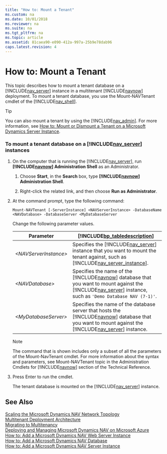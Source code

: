 ```yaml
---
title: "How to: Mount a Tenant"
ms.custom: na
ms.date: 10/01/2018
ms.reviewer: na
ms.suite: na
ms.tgt_pltfrm: na
ms.topic: article
ms.assetid: 81caea90-e090-412a-997a-25b9e78dab96
caps.latest.revision: 4
---
```

# How to: Mount a Tenant
This topic describes how to mount a tenant database on a [!INCLUDE[nav_server](includes/nav_server_md.md)] instance in a multitenant [!INCLUDE[navnow](includes/navnow_md.md)] deployment. To mount a tenant database, you use the Mount-NAVTenant cmdlet of the [!INCLUDE[nav_shell](includes/nav_shell_md.md)].  

> [!TIP]  
>  You can also mount a tenant by using the [!INCLUDE[nav_admin](includes/nav_admin_md.md)]. For more information, see [How to: Mount or Dismount a Tenant on a Microsoft Dynamics Server Instance](How-to--Mount-or-Dismount-a-Tenant-on-a-Microsoft-Dynamics-Server-Instance.md).  

### To mount a tenant database on a [!INCLUDE[nav_server](includes/nav_server_md.md)] instances  

1.  On the computer that is running the [!INCLUDE[nav_server](includes/nav_server_md.md)], run **[!INCLUDE[navnow](includes/navnow_md.md)] Administration Shell** as an Administrator.  

    1.  Choose **Start**, in the **Search** box, type **[!INCLUDE[navnow](includes/navnow_md.md)] Administration Shell**.  

    2.  Right-click the related link, and then choose **Run as Administrator**.  

2.  At the command prompt, type the following command:  

    ```  
    Mount-NAVTenant [-ServerInstance] <NAVServerInstance> -DatabaseName <NAVDatabase> -DatabaseServer <MyDatabaseServer  
    ```  

     Change the following parameter values.  

    |Parameter|[!INCLUDE[bp_tabledescription](includes/bp_tabledescription_md.md)]|  
    |---------------|---------------------------------------|  
    |*\<NAVServerInstance>*|Specifies the [!INCLUDE[nav_server](includes/nav_server_md.md)] instance that you want to mount the tenant against, such as [!INCLUDE[nav_server_instance](includes/nav_server_instance_md.md)].|  
    |*\<NAVDatabase>*|Specifies the name of the [!INCLUDE[navnow](includes/navnow_md.md)] database that you want to mount against the [!INCLUDE[nav_server](includes/nav_server_md.md)] instance, such as `'Demo Database NAV (7-1)'`.|  
    |*\<MyDatabaseServer>*|Specifies the name of the database server that hosts the [!INCLUDE[navnow](includes/navnow_md.md)] database that you want to mount against the [!INCLUDE[nav_server](includes/nav_server_md.md)] instance.|  

    > [!NOTE]  
    >  The command that is shown includes only a subset of all the parameters of the Mount-NavTenant cmdlet. For more information about the syntax and parameters, see Mount-NAVTenant topic in the Administration Cmdlets for [!INCLUDE[navnow](includes/navnow_md.md)] section of the Technical Reference.  

3.  Press Enter to run the cmdlet.  

     The tenant database is mounted on the [!INCLUDE[nav_server](includes/nav_server_md.md)] instance.  

## See Also  
 [Scaling the Microsoft Dynamics NAV Network Topology](Scaling-the-Microsoft-Dynamics-NAV-Network-Topology.md)   
 [Multitenant Deployment Architecture](Multitenant-Deployment-Architecture.md)   
 [Migrating to Multitenancy](Migrating-to-Multitenancy.md)   
 [Deploying and Managing Microsoft Dynamics NAV on Microsoft Azure](Deploying-and-Managing-Microsoft-Dynamics-NAV-on-Microsoft-Azure.md)   
 [How to: Add a Microsoft Dynamics NAV Web Server Instance](How-to--Add-a-Microsoft-Dynamics-NAV-Web-Server-Instance.md)   
 [How to: Add a Microsoft Dynamics NAV Database](How-to--Add-a-Microsoft-Dynamics-NAV-Database.md)   
 [How to: Add a Microsoft Dynamics NAV Server Instance](How-to--Add-a-Microsoft-Dynamics-NAV-Server-Instance.md)
